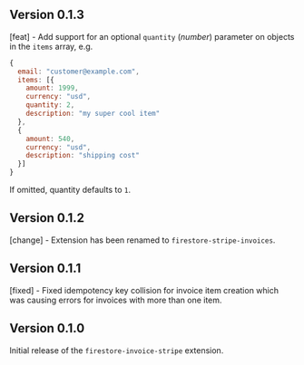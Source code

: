 ## Version 0.1.3

[feat] - Add support for an optional `quantity` (_number_) parameter on objects in the `items` array, e.g.

```js
{
  email: "customer@example.com",
  items: [{
    amount: 1999,
    currency: "usd",
    quantity: 2,
    description: "my super cool item"
  },
  {
    amount: 540,
    currency: "usd",
    description: "shipping cost"
  }]
}
```

If omitted, quantity defaults to `1`.

## Version 0.1.2

[change] - Extension has been renamed to `firestore-stripe-invoices`.

## Version 0.1.1

[fixed] - Fixed idempotency key collision for invoice item creation which was causing errors for invoices with more than one item.

## Version 0.1.0

Initial release of the `firestore-invoice-stripe` extension.
